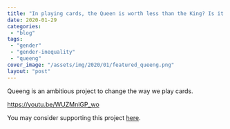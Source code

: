```yaml
---
title: "In playing cards, the Queen is worth less than the King? Is it time for a change?"
date: 2020-01-29
categories: 
 - "blog"
tags: 
 - "gender"
 - "gender-inequality"
 - "queeng"
cover_image: "/assets/img/2020/01/featured_queeng.png"
layout: "post"
---
```


Queeng is an ambitious project to change the way we play cards.


https://youtu.be/WUZMnlGP_wo


You may consider supporting this project [here](https://www.indiegogo.com/projects/queeng-playing-cards#/).
